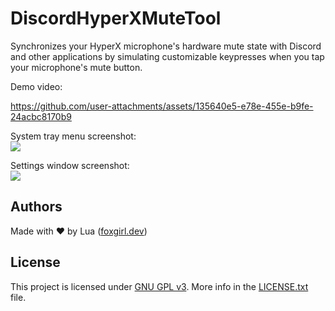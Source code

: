 ﻿# DiscordHyperXMuteTool
Synchronizes your HyperX microphone's hardware mute state with Discord and other applications by simulating customizable keypresses when you tap your microphone's mute button.

Demo video:

https://github.com/user-attachments/assets/135640e5-e78e-455e-b9fe-24acbc8170b9

System tray menu screenshot:<br>
![](https://dl.vixen.link/23fr9h/Screenshot%202025-02-04%20223753.png)

Settings window screenshot:<br>
![](https://dl.vixen.link/dqwbzg/Screenshot%202025-02-04%20223814.png)

## Authors
Made with ❤ by Lua ([foxgirl.dev](https://foxgirl.dev/))

## License
This project is licensed under [GNU GPL v3](https://www.gnu.org/licenses/gpl-3.0.en.html).
More info in the [LICENSE.txt](LICENSE.txt) file.
